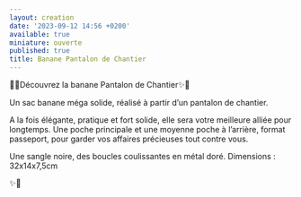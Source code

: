 ```yaml
---
layout: creation
date: '2023-09-12 14:56 +0200'
available: true
miniature: ouverte
published: true
title: Banane Pantalon de Chantier
---
```


🌸✨Découvrez la banane Pantalon de Chantier✨🌸

Un sac banane méga solide, réalisé à partir d’un pantalon de chantier.

A la fois élégante, pratique et fort solide, elle sera votre meilleure alliée pour longtemps.
Une poche principale et une moyenne poche à l’arrière, format passeport, pour garder vos affaires précieuses tout contre vous.

Une sangle noire, des boucles coulissantes en métal doré.
Dimensions : 32x14x7,5cm
 
✨🌸
